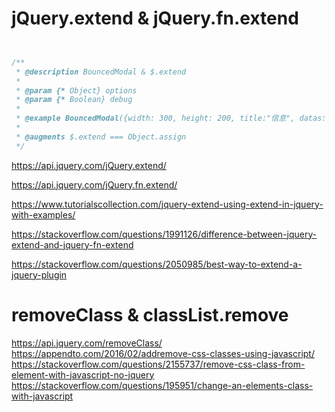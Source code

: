 # jQuery.extend & jQuery.fn.extend


```js


/**
 * @description BouncedModal & $.extend
 *
 * @param {* Object} options
 * @param {* Boolean} debug
 *
 * @example BouncedModal({width: 300, height: 200, title:"信息", datas: {}}, true)
 *
 * @augments $.extend === Object.assign
 */

```




https://api.jquery.com/jQuery.extend/

https://api.jquery.com/jQuery.fn.extend/

https://www.tutorialscollection.com/jquery-extend-using-extend-in-jquery-with-examples/

https://stackoverflow.com/questions/1991126/difference-between-jquery-extend-and-jquery-fn-extend

https://stackoverflow.com/questions/2050985/best-way-to-extend-a-jquery-plugin


# removeClass & classList.remove

https://api.jquery.com/removeClass/
https://appendto.com/2016/02/addremove-css-classes-using-javascript/
https://stackoverflow.com/questions/2155737/remove-css-class-from-element-with-javascript-no-jquery
https://stackoverflow.com/questions/195951/change-an-elements-class-with-javascript











